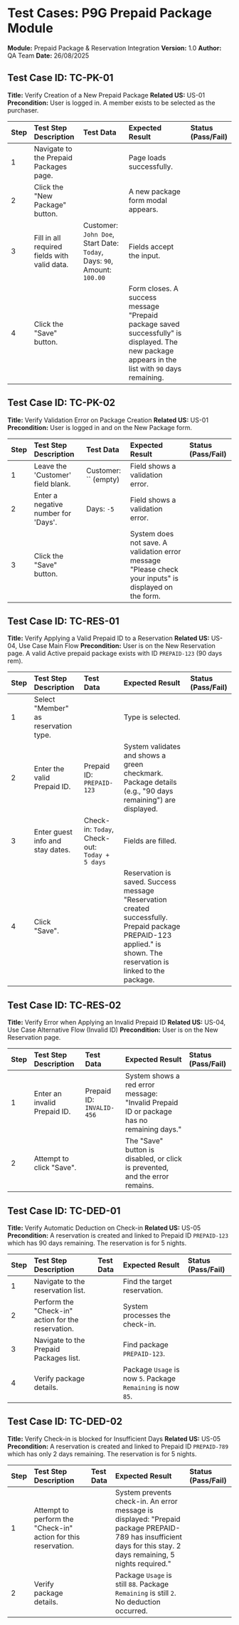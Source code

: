 # Test Cases: P9G Prepaid Package Module
**Module:** Prepaid Package & Reservation Integration
**Version:** 1.0
**Author:** QA Team
**Date:** 26/08/2025

## Test Case ID: TC-PK-01
**Title:** Verify Creation of a New Prepaid Package
**Related US:** US-01
**Precondition:** User is logged in. A member exists to be selected as the purchaser.

| Step | Test Step Description | Test Data | Expected Result | Status (Pass/Fail) |
| :--- | :--- | :--- | :--- | :--- |
| 1 | Navigate to the Prepaid Packages page. | | Page loads successfully. | |
| 2 | Click the "New Package" button. | | A new package form modal appears. | |
| 3 | Fill in all required fields with valid data. | Customer: `John Doe`, Start Date: `Today`, Days: `90`, Amount: `100.00` | Fields accept the input. | |
| 4 | Click the "Save" button. | | Form closes. A success message "Prepaid package saved successfully" is displayed. The new package appears in the list with `90` days remaining. | |

## Test Case ID: TC-PK-02
**Title:** Verify Validation Error on Package Creation
**Related US:** US-01
**Precondition:** User is logged in and on the New Package form.

| Step | Test Step Description | Test Data | Expected Result | Status (Pass/Fail) |
| :--- | :--- | :--- | :--- | :--- |
| 1 | Leave the 'Customer' field blank. | Customer: `` (empty) | Field shows a validation error. | |
| 2 | Enter a negative number for 'Days'. | Days: `-5` | Field shows a validation error. | |
| 3 | Click the "Save" button. | | System does not save. A validation error message "Please check your inputs" is displayed on the form. | |

## Test Case ID: TC-RES-01
**Title:** Verify Applying a Valid Prepaid ID to a Reservation
**Related US:** US-04, Use Case Main Flow
**Precondition:** User is on the New Reservation page. A valid Active prepaid package exists with ID `PREPAID-123` (90 days rem).

| Step | Test Step Description | Test Data | Expected Result | Status (Pass/Fail) |
| :--- | :--- | :--- | :--- | :--- |
| 1 | Select "Member" as reservation type. | | Type is selected. | |
| 2 | Enter the valid Prepaid ID. | Prepaid ID: `PREPAID-123` | System validates and shows a green checkmark. Package details (e.g., "90 days remaining") are displayed. | |
| 3 | Enter guest info and stay dates. | Check-in: `Today`, Check-out: `Today + 5 days` | Fields are filled. | |
| 4 | Click "Save". | | Reservation is saved. Success message "Reservation created successfully. Prepaid package PREPAID-123 applied." is shown. The reservation is linked to the package. | |

## Test Case ID: TC-RES-02
**Title:** Verify Error when Applying an Invalid Prepaid ID
**Related US:** US-04, Use Case Alternative Flow (Invalid ID)
**Precondition:** User is on the New Reservation page.

| Step | Test Step Description | Test Data | Expected Result | Status (Pass/Fail) |
| :--- | :--- | :--- | :--- | :--- |
| 1 | Enter an invalid Prepaid ID. | Prepaid ID: `INVALID-456` | System shows a red error message: "Invalid Prepaid ID or package has no remaining days." | |
| 2 | Attempt to click "Save". | | The "Save" button is disabled, or click is prevented, and the error remains. | |

## Test Case ID: TC-DED-01
**Title:** Verify Automatic Deduction on Check-in
**Related US:** US-05
**Precondition:** A reservation is created and linked to Prepaid ID `PREPAID-123` which has 90 days remaining. The reservation is for 5 nights.

| Step | Test Step Description | Test Data | Expected Result | Status (Pass/Fail) |
| :--- | :--- | :--- | :--- | :--- |
| 1 | Navigate to the reservation list. | | Find the target reservation. | |
| 2 | Perform the "Check-in" action for the reservation. | | System processes the check-in. | |
| 3 | Navigate to the Prepaid Packages list. | | Find package `PREPAID-123`. | |
| 4 | Verify package details. | | Package `Usage` is now `5`. Package `Remaining` is now `85`. | |

## Test Case ID: TC-DED-02
**Title:** Verify Check-in is blocked for Insufficient Days
**Related US:** US-05
**Precondition:** A reservation is created and linked to Prepaid ID `PREPAID-789` which has only 2 days remaining. The reservation is for 5 nights.

| Step | Test Step Description | Test Data | Expected Result | Status (Pass/Fail) |
| :--- | :--- | :--- | :--- | :--- |
| 1 | Attempt to perform the "Check-in" action for this reservation. | | System prevents check-in. An error message is displayed: "Prepaid package PREPAID-789 has insufficient days for this stay. 2 days remaining, 5 nights required." | |
| 2 | Verify package details. | | Package `Usage` is still `88`. Package `Remaining` is still `2`. No deduction occurred. | |